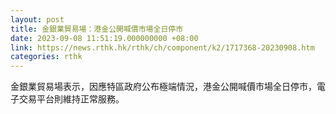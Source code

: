 ```yaml
---
layout: post
title: 金銀業貿易場：港金公開喊價市場全日停市
date: 2023-09-08 11:51:19.000000000 +08:00
link: https://news.rthk.hk/rthk/ch/component/k2/1717368-20230908.htm
categories: rthk
---
```


金銀業貿易場表示，因應特區政府公布極端情況，港金公開喊價市場全日停市，電子交易平台則維持正常服務。
